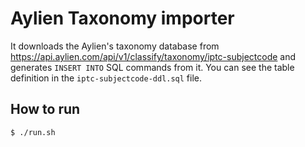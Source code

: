 # Aylien Taxonomy importer

It downloads the Aylien's taxonomy database from
https://api.aylien.com/api/v1/classify/taxonomy/iptc-subjectcode and generates
`INSERT INTO` SQL commands from it. You can see the table definition in the
`iptc-subjectcode-ddl.sql` file.

## How to run

`$ ./run.sh`


